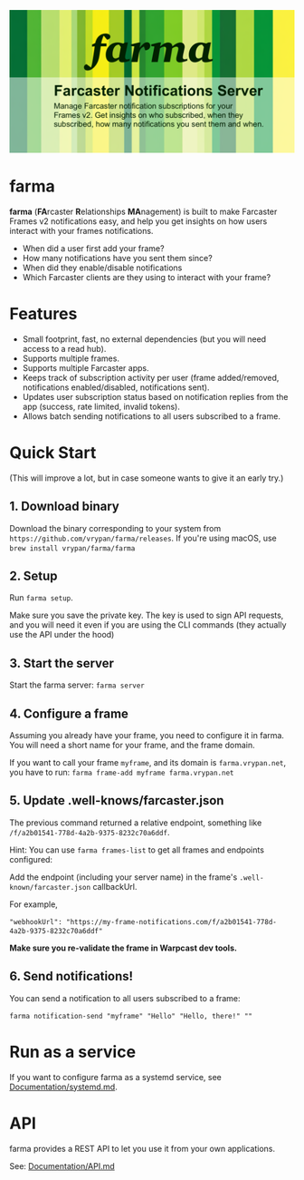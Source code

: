 ![farma-git-social](farma-git-social.png)

# farma

**farma** (**FA**rcaster **R**elationships **MA**nagement) is built to make Farcaster Frames v2
notifications easy, and help you get insights on how users interact with your
frames notifications.

- When did a user first add your frame?
- How many notifications have you sent them since?
- When did they enable/disable notifications
- Which Farcaster clients are they using to interact with your frame?

# Features
- Small footprint, fast, no external dependencies (but you will need access to a read hub).
- Supports multiple frames.
- Supports multiple Farcaster apps.
- Keeps track of subscription activity per user (frame added/removed, notifications enabled/disabled, notifications sent).
- Updates user subscription status based on notification replies from the app (success, rate limited, invalid tokens).
- Allows batch sending notifications to all users subscribed to a frame.

# Quick Start

(This will improve a lot, but in case someone wants to give it an early try.)

## 1. Download binary
Download the binary corresponding to your system from `https://github.com/vrypan/farma/releases`.
If you're using macOS, use `brew install vrypan/farma/farma`

## 2. Setup
Run `farma setup`.

Make sure you save the private key. The key is used to sign API requests,
and you will need it even if you are using the CLI commands (they actually use the API
under the hood)

## 3. Start the server
Start the farma server: `farma server`

## 4. Configure a frame
Assuming you already have your frame, you need to configure it in farma.
You will need a short name for your frame, and the frame domain.

If you want to call your frame `myframe`, and its domain is `farma.vrypan.net`, you have to run:
`farma frame-add myframe farma.vrypan.net`

## 5. Update .well-knows/farcaster.json
The previous command returned a relative endpoint, something like `/f/a2b01541-778d-4a2b-9375-8232c70a6ddf`.

Hint: You can use `farma frames-list` to get all frames and endpoints configured:

Add the endpoint (including your server name) in the frame's `.well-known/farcaster.json` callbackUrl.

For example,

```
"webhookUrl": "https://my-frame-notifications.com/f/a2b01541-778d-4a2b-9375-8232c70a6ddf"
```

**Make sure you re-validate the frame in Warpcast dev tools.**

## 6. Send notifications!
You can send a notification to all users subscribed to a frame:

```
farma notification-send "myframe" "Hello" "Hello, there!" ""
```

# Run as a service
If you want to configure farma as a systemd service, see [Documentation/systemd.md](Documentation/systemd.md).

# API
farma provides a REST API to let you use it from your own applications.

See: [Documentation/API.md](Documentation/API.md)

